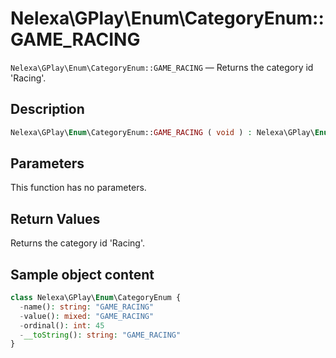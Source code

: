 # Nelexa\GPlay\Enum\CategoryEnum::GAME_RACING
`Nelexa\GPlay\Enum\CategoryEnum::GAME_RACING` — Returns the category id 'Racing'.

## Description
```php
Nelexa\GPlay\Enum\CategoryEnum::GAME_RACING ( void ) : Nelexa\GPlay\Enum\CategoryEnum
```

## Parameters
This function has no parameters.

## Return Values
Returns the category id 'Racing'.

## Sample object content
```php
class Nelexa\GPlay\Enum\CategoryEnum {
  -name(): string: "GAME_RACING"
  -value(): mixed: "GAME_RACING"
  -ordinal(): int: 45
  -__toString(): string: "GAME_RACING"
}
```
